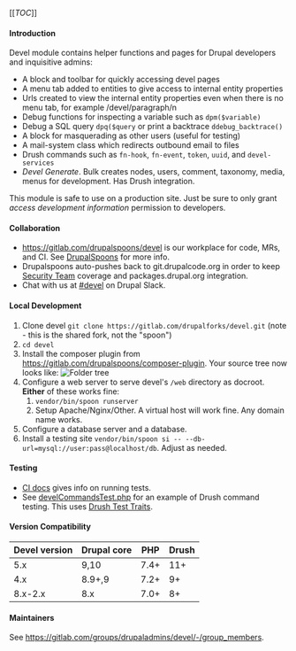 [[_TOC_]]

#### Introduction

Devel module contains helper functions and pages for Drupal developers and
inquisitive admins:

 - A block and toolbar for quickly accessing devel pages
 - A menu tab added to entities to give access to internal entity properties
 - Urls created to view the internal entity properties even when there is no menu tab, for example /devel/paragraph/n
 - Debug functions for inspecting a variable such as `dpm($variable)`
 - Debug a SQL query `dpq($query` or print a backtrace `ddebug_backtrace()`
 - A block for masquerading as other users (useful for testing)
 - A mail-system class which redirects outbound email to files
 - Drush commands such as `fn-hook`, `fn-event`, `token`, `uuid`, and `devel-services`
 - *Devel Generate*. Bulk creates nodes, users, comment, taxonomy, media, menus for development. Has
 Drush integration.

This module is safe to use on a production site. Just be sure to only grant
_access development information_ permission to developers.

#### Collaboration
- https://gitlab.com/drupalspoons/devel is our workplace for code, MRs, and CI. See
[DrupalSpoons](https://gitlab.com/drupalcontrib/webmasters/-/blob/master/README.md)
for more info.
- Drupalspoons auto-pushes back to git.drupalcode.org in order to keep
[Security Team](https://www.drupal.org/security) coverage and packages.drupal.org integration.
- Chat with us at [#devel](https://drupal.slack.com/archives/C012WAW1MH6) on Drupal Slack.

#### Local Development
1. Clone devel `git clone https://gitlab.com/drupalforks/devel.git` (note - this is the shared fork, not the "spoon")
1. `cd devel`
1. Install the composer plugin from https://gitlab.com/drupalspoons/composer-plugin. Your source tree now looks like:
![Folder tree](/icons/folder.png)
1. Configure a web server to serve devel's `/web` directory as docroot. __Either__ of these works fine:
    1. `vendor/bin/spoon runserver`
	1. Setup Apache/Nginx/Other. A virtual host will work fine. Any domain name works.
1. Configure a database server and a database.
1. Install a testing site `vendor/bin/spoon si -- --db-url=mysql://user:pass@localhost/db`. Adjust as needed.

#### Testing
- [CI docs](https://gitlab.com/drupalspoons/webmasters/-/blob/master/docs/ci.md) gives info on running tests.
- See [develCommandsTest.php](tests/src/Functional/DevelCommandsTest.php) for an example of Drush command testing. This uses [Drush Test Traits](https://www.drush.org/contribute/#drush-test-traits).

#### Version Compatibility
| Devel version | Drupal core | PHP  | Drush |
|---------------|-------------|------|-------|
| 5.x           | 9,10        | 7.4+ | 11+   |
| 4.x           | 8.9+,9      | 7.2+ | 9+    |
| 8.x-2.x       | 8.x         | 7.0+ | 8+    |

#### Maintainers

See https://gitlab.com/groups/drupaladmins/devel/-/group_members.
